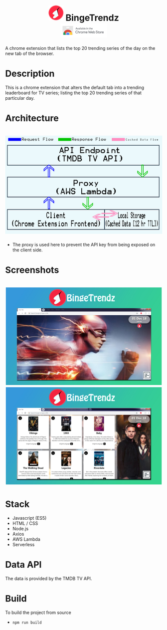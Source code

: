 <h1 align="center">
  <img src="logos/logo48.png" alt="bingetrendz logo"/> <span style="vertical-align:middle;">BingeTrendz</span>
  <br/>
  <a href="https://goo.gl/ujAfCG" target="_blank">
    <img src="readmeImg/cws.png" alt="chrome web store link" width="150px"/>
  </a>
</h1>
 A chrome extension that lists the top 20 trending series of the day on the new tab of the browser.

# Description

This is a chrome extension that alters the default tab into a trending leaderboard for TV series; listing the top 20 trending series of that particular day.

# Architecture

<h1 align="center">
  <img src="readmeImg/archi.jpg" alt="architecture illustration"/>
</h1>

- The proxy is used here to prevent the API key from being exposed on the client side.

# Screenshots

<h1 align="center">
  <img src="readmeImg/sc1.jpg" alt="bingetrendz screenshot 1" width="500px"/>
  <img src="readmeImg/sc2.jpg" alt="bingetrendz screenshot 2" width="500px"/>
</h1>

# Stack

- Javascript (ES5)
- HTML / CSS
- Node.js
- Axios
- AWS Lambda
- Serverless

# Data API
The data is provided by the TMDB TV API.


# Build

To build the project from source

- `npm run build`
